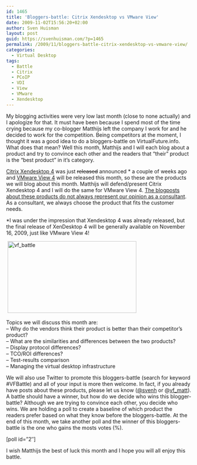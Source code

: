 ```yaml
---
id: 1465
title: 'Bloggers-battle: Citrix Xendesktop vs VMware View'
date: 2009-11-02T15:56:20+02:00
author: Sven Huisman
layout: post
guid: https://svenhuisman.com/?p=1465
permalink: /2009/11/bloggers-battle-citrix-xendesktop-vs-vmware-view/
categories:
  - Virtual Desktop
tags:
  - Battle
  - Citrix
  - PCoIP
  - VDI
  - View
  - VMware
  - Xendesktop
---
```

My blogging activities were very low last month (close to none actually) and I apologize for that. It must have been because I spend most of the time crying because my co-blogger Matthijs left the company I work for and he decided to work for the competition. Being competitors at the moment, I thought it was a good idea to do a bloggers-battle on VirtualFuture.info. What does that mean? <!--more-->Well this month, Matthijs and I will each blog about a product and try to convince each other and the readers that &#8220;their&#8221; product is the &#8220;best product&#8221; in it&#8217;s category.

<a title="Xendesktop 4" href="http://www.citrix.com/xd4" target="_blank">Citrix Xendesktop 4</a> was just <span style="text-decoration: line-through;">released</span> announced * a couple of weeks ago and <a title="VMware View 4" href="http://www.vmware.com/products/view/" target="_blank">VMware View 4</a> will be released this month, so these are the products we will blog about this month. Matthijs will defend/present Citrix Xendesktop 4 and I will do the same for VMware View 4. <span style="text-decoration: underline;">The blogposts about these products do not always represent our opinion as a consultant</span>. As a consultant, we always choose the product that fits the customer needs.

*I was under the impression that Xendesktop 4 was already released, but the final release of XenDesktop 4 will be generally available on November 16, 2009, just like VMware View 4!

 [<img class="size-medium wp-image-1475 alignnone" title="vf_battle" src="https://svenhuisman.com/wp-content/uploads/2009/11/vf_battle-350x195.jpg" alt="vf_battle" width="350" height="195" srcset="https://svenhuisman.com/wp-content/uploads/2009/11/vf_battle-350x195.jpg 350w, https://svenhuisman.com/wp-content/uploads/2009/11/vf_battle.jpg 604w" sizes="(max-width: 350px) 100vw, 350px" />](https://svenhuisman.com/wp-content/uploads/2009/11/vf_battle.jpg)

Topics we will discuss this month are:  
&#8211; Why do the vendors think their product is better than their competitor&#8217;s product?  
&#8211; What are the similarities and differences between the two products?  
&#8211; Display protocol differences?  
&#8211; TCO/ROI differences?  
&#8211; Test-results comparison  
&#8211; Managing the virtual desktop infrastructure

We will also use Twitter to promote this bloggers-battle (search for keyword #VFBattle) and all of your input is more then welcome. In fact, if you already have posts about these products, please let us know (<a title="Svenh" href="http://www.twitter.com/svenh" target="_blank">@svenh</a> or @<a title="vf_matt" href="http://www.twitter.com/vf_matt" target="_blank">vf_matt</a>). A battle should have a winner, but how do we decide who wins this blogger-battle? Although we are trying to convince each other, you decide who wins. We are holding a poll to create a baseline of which product the readers prefer based on what they know before the bloggers-battle. At the end of this month, we take another poll and the winner of this bloggers-battle is the one who gains the mosts votes (%).

[poll id=&#8221;2&#8243;] 

I wish Matthijs the best of luck this month and I hope you will all enjoy this battle.